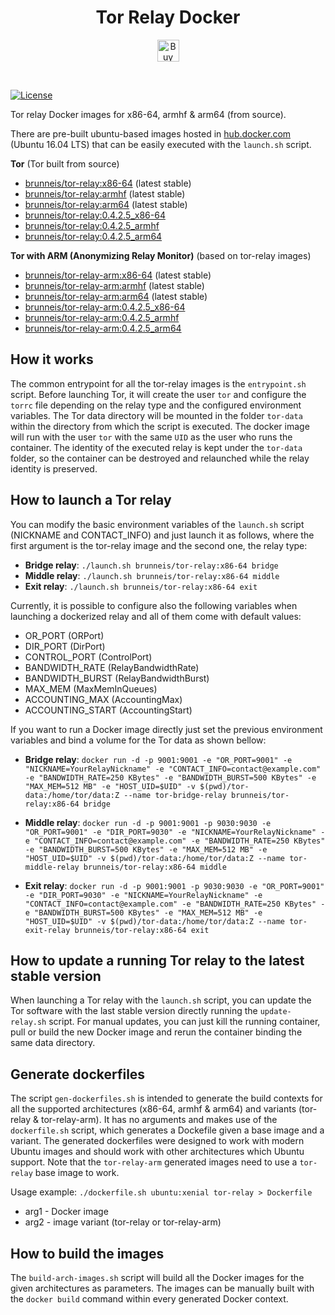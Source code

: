 <h1 align="center">
<b>Tor Relay Docker</b>
</h1>

<p align="center">
    <a href="https://www.buymeacoffee.com/brunneis" target="_blank"><img src="https://cdn.buymeacoffee.com/buttons/default-orange.png" alt="Buy Me A Coffee" height="35px"></a>
</p>
<br>

<a href="https://github.com/brunneis/tor-relay-docker/blob/master/LICENSE"><img alt="License" src="https://img.shields.io/github/license/brunneis/tor-relay-docker.svg?style=flat-square&color=blue"></a>

Tor relay Docker images for x86-64, armhf &amp; arm64 (from source).

There are pre-built ubuntu-based images hosted in
[hub.docker.com](https://hub.docker.com/r/brunneis)
(Ubuntu 16.04 LTS) that can be easily executed with the `launch.sh` script.

__Tor__ (Tor built from source)
- [brunneis/tor-relay:x86-64](https://hub.docker.com/r/brunneis/tor-relay/tags/) (latest stable)
- [brunneis/tor-relay:armhf](https://hub.docker.com/r/brunneis/tor-relay/tags/) (latest stable)
- [brunneis/tor-relay:arm64](https://hub.docker.com/r/brunneis/tor-relay/tags/) (latest stable)
- [brunneis/tor-relay:0.4.2.5_x86-64](https://hub.docker.com/r/brunneis/tor-relay/tags/)
- [brunneis/tor-relay:0.4.2.5_armhf](https://hub.docker.com/r/brunneis/tor-relay/tags/)
- [brunneis/tor-relay:0.4.2.5_arm64](https://hub.docker.com/r/brunneis/tor-relay/tags/)

__Tor with ARM (Anonymizing Relay Monitor)__ (based on tor-relay images)
- [brunneis/tor-relay-arm:x86-64](https://hub.docker.com/r/brunneis/tor-relay-arm/tags/) (latest stable)
- [brunneis/tor-relay-arm:armhf](https://hub.docker.com/r/brunneis/tor-relay-arm/tags/) (latest stable)
- [brunneis/tor-relay-arm:arm64](https://hub.docker.com/r/brunneis/tor-relay-arm/tags/) (latest stable)
- [brunneis/tor-relay-arm:0.4.2.5_x86-64](https://hub.docker.com/r/brunneis/tor-relay-arm/tags/)
- [brunneis/tor-relay-arm:0.4.2.5_armhf](https://hub.docker.com/r/brunneis/tor-relay-arm/tags/)
- [brunneis/tor-relay-arm:0.4.2.5_arm64](https://hub.docker.com/r/brunneis/tor-relay-arm/tags/)


## How it works
The common entrypoint for all the tor-relay images is the `entrypoint.sh` script. Before launching Tor, it will create the user `tor` and configure the `torrc` file depending on the relay type and the configured environment variables. The Tor data directory will be mounted in the folder `tor-data` within the directory from which the script is executed. The docker image will run with the user `tor` with the same `UID` as the user who runs the container. The identity of the executed relay is kept under the `tor-data` folder, so the container can be destroyed and relaunched while the relay identity is preserved.

## How to launch a Tor relay
You can modify the basic environment variables of the `launch.sh` script
(NICKNAME and CONTACT_INFO) and just launch it as follows, where the first argument
is the tor-relay image and the second one, the relay type:

- __Bridge relay__: `./launch.sh brunneis/tor-relay:x86-64 bridge`
- __Middle relay__: `./launch.sh brunneis/tor-relay:x86-64 middle`
- __Exit relay__: `./launch.sh brunneis/tor-relay:x86-64 exit`

Currently, it is possible to configure also the following variables when
launching a dockerized relay and all of them come with default values:
- OR_PORT (ORPort)
- DIR_PORT (DirPort)
- CONTROL_PORT (ControlPort)
- BANDWIDTH_RATE (RelayBandwidthRate)
- BANDWIDTH_BURST (RelayBandwidthBurst)
- MAX_MEM (MaxMemInQueues)
- ACCOUNTING_MAX (AccountingMax)
- ACCOUNTING_START (AccountingStart)

If you want to run a Docker image directly just set the previous environment
variables and bind a volume for the Tor data as shown bellow:

- __Bridge relay__:
`docker run -d -p 9001:9001 -e "OR_PORT=9001" -e "NICKNAME=YourRelayNickname" -e "CONTACT_INFO=contact@example.com" -e "BANDWIDTH_RATE=250 KBytes" -e "BANDWIDTH_BURST=500 KBytes" -e "MAX_MEM=512 MB" -e "HOST_UID=$UID" -v $(pwd)/tor-data:/home/tor/data:Z --name tor-bridge-relay brunneis/tor-relay:x86-64 bridge`

- __Middle relay__:
`docker run -d -p 9001:9001 -p 9030:9030 -e "OR_PORT=9001" -e "DIR_PORT=9030" -e "NICKNAME=YourRelayNickname" -e "CONTACT_INFO=contact@example.com" -e "BANDWIDTH_RATE=250 KBytes" -e "BANDWIDTH_BURST=500 KBytes" -e "MAX_MEM=512 MB" -e "HOST_UID=$UID" -v $(pwd)/tor-data:/home/tor/data:Z --name tor-middle-relay brunneis/tor-relay:x86-64 middle`

- __Exit relay__:
`docker run -d -p 9001:9001 -p 9030:9030 -e "OR_PORT=9001" -e "DIR_PORT=9030" -e "NICKNAME=YourRelayNickname" -e "CONTACT_INFO=contact@example.com" -e "BANDWIDTH_RATE=250 KBytes" -e "BANDWIDTH_BURST=500 KBytes" -e "MAX_MEM=512 MB" -e "HOST_UID=$UID" -v $(pwd)/tor-data:/home/tor/data:Z --name tor-exit-relay brunneis/tor-relay:x86-64 exit`

## How to update a running Tor relay to the latest stable version
When launching a Tor relay with the `launch.sh` script, you can update the Tor software with the last stable version directly running the `update-relay.sh` script. For manual updates, you can just kill the running container, pull or build the new Docker image and rerun the container binding the same data directory.

## Generate dockerfiles
The script `gen-dockerfiles.sh` is intended to generate the build contexts for all the supported
architectures (x86-64, armhf & arm64) and variants (tor-relay & tor-relay-arm). It has no arguments and makes use of the `dockerfile.sh` script, which generates a Dockefile given a base image and a variant.
The generated dockerfiles were designed to work with modern Ubuntu images and should work with other architectures which Ubuntu support. Note that the `tor-relay-arm` generated images need to use a `tor-relay` base image to work.

Usage example: `./dockerfile.sh ubuntu:xenial tor-relay > Dockerfile`
- arg1 - Docker image
- arg2 - image variant (tor-relay or tor-relay-arm)

## How to build the images
The `build-arch-images.sh` script will build all the Docker images for the given architectures as parameters. The images can be manually built with the `docker build` command within every generated Docker context.
